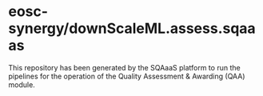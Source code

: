 <!--
SPDX-FileCopyrightText: Copyright contributors to the Software Quality Assurance as a Service (SQAaaS) project <sqaaas@ibergrid.eu>

SPDX-License-Identifier: GPL-3.0-only
-->

# eosc-synergy/downScaleML.assess.sqaaas
This repository has been generated by the SQAaaS platform to run the pipelines
for the operation of the
Quality Assessment & Awarding (QAA)
module.